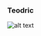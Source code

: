 ### Teodric

![alt text](https://camo.githubusercontent.com/dfd30908249bf836a13eff6240fd5da84401f7ffb5a15b1dfb29abd396e70500/68747470733a2f2f636f756e742e6765746c6f6c692e636f6d2f6765742f4073746172637261667436363f7468656d653d67656c626f6f7275)

